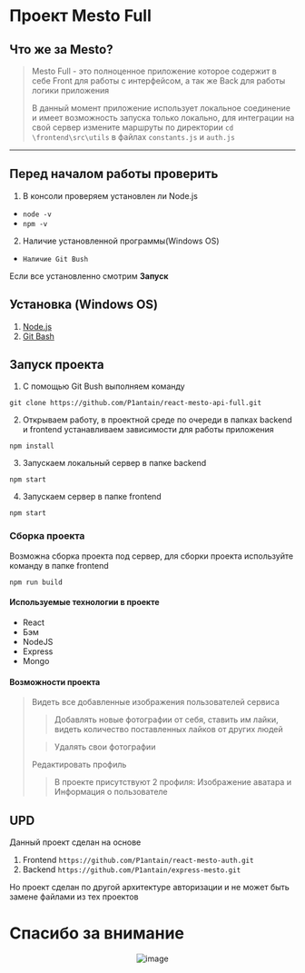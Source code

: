 # Проект Mesto Full
## Что же за Mesto?
>Mesto Full - это полноценное приложение которое содержит в себе Front для работы с интерфейсом, а так же Back для работы логики приложения
> 
>В данный момент приложение использует локальное соединение и имеет возможность запуска только локально, для интеграции на свой сервер измените маршруты по директории `cd \frontend\src\utils` в файлах `constants.js` и `auth.js`

______
## Перед началом работы проверить
1) В консоли проверяем установлен ли Node.js
* `node -v`
* `npm -v`
2) Наличие установленной программы(Windows OS)
* `Наличие Git Bush`

Если все установленно смотрим **Запуск**

## Установка (Windows OS)
1) [Node.js](https://nodejs.org/en/)
2) [Git Bash](https://gitforwindows.org/index.html)

## Запуск проекта
1) С помощью Git Bush выполняем команду

`git clone https://github.com/P1antain/react-mesto-api-full.git`

2) Открываем работу, в проектной среде по очереди в папках backend и frontend устанавливаем зависимости для работы приложения

`npm install`

3) Запускаем локальный сервер в папке backend

`npm start` 

4) Запускаем сервер в папке frontend 

`npm start`

### Сборка проекта
Возможна сборка проекта под сервер, для сборки проекта используйте команду в папке frontend

`npm run build`


#### Используемые технологии в проекте
+ React
+ Бэм
+ NodeJS
+ Express
+ Mongo

#### Возможности проекта
> Видеть все добавленные изображения пользователей сервиса
>> Добавлять новые фотографии от себя, ставить им лайки, видеть количество поставленных лайков от других людей
>
>> Удалять свои фотографии
>
> Редактировать профиль
>> В проекте присутствуют 2 профиля: Изображение аватара и Информация о пользователе

## UPD
Данный проект сделан на основе 
1) Frontend `https://github.com/P1antain/react-mesto-auth.git`
2) Backend `https://github.com/P1antain/express-mesto.git`

Но проект сделан по другой архитектуре авторизации и не может быть замене файлами из тех проектов

# Спасибо за внимание

<p align="center">
<img src="https://99px.ru/sstorage/86/2015/12/image_86271215043043632690.gif"  alt="image"/>
</p>
